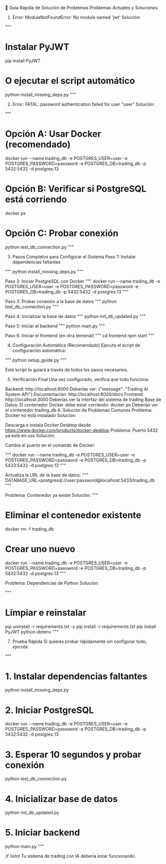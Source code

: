 🚀 Guía Rápida de Solución de Problemas
Problemas Actuales y Soluciones
1. Error: ModuleNotFoundError: No module named 'jwt'
Solución:
    
"""
# Instalar PyJWT
pip install PyJWT

# O ejecutar el script automático
python install_missing_deps.py
"""

2. Error: FATAL: password authentication failed for user "user"
Solución:

"""
# Opción A: Usar Docker (recomendado)
docker run --name trading_db -e POSTGRES_USER=user -e POSTGRES_PASSWORD=password -e POSTGRES_DB=trading_db -p 5432:5432 -d postgres:13

# Opción B: Verificar si PostgreSQL está corriendo
docker ps

# Opción C: Probar conexión
python test_db_connection.py
"""

3. Pasos Completos para Configurar el Sistema
Paso 1: Instalar dependencias faltantes

"""
python install_missing_deps.py
"""

Paso 2: Iniciar PostgreSQL con Docker
"""
docker run --name trading_db -e POSTGRES_USER=user -e POSTGRES_PASSWORD=password -e POSTGRES_DB=trading_db -p 5432:5432 -d postgres:13
"""

Paso 3: Probar conexión a la base de datos
"""
python test_db_connection.py
"""

Paso 4: Inicializar la base de datos
"""
python init_db_updated.py
"""

Paso 5: Iniciar el backend
"""
python main.py
"""

Paso 6: Iniciar el frontend (en otra terminal)
"""
cd frontend
npm start
"""

4. Configuración Automática (Recomendado)
Ejecuta el script de configuración automática:

"""
python setup_guide.py
"""

Este script te guiará a través de todos los pasos necesarios.

5. Verificación Final
Una vez configurado, verifica que todo funciona:

Backend: http://localhost:8000
Deberías ver: {"message": "Trading AI System API"}
Documentación: http://localhost:8000/docs
Frontend: http://localhost:3000
Deberías ver la interfaz del sistema de trading
Base de Datos:
El contenedor Docker debe estar corriendo: docker ps
Deberías ver el contenedor trading_db
6. Solución de Problemas Comunes
Problema: Docker no está instalado
Solución:

Descarga e instala Docker Desktop desde https://www.docker.com/products/docker-desktop
Problema: Puerto 5432 ya está en uso
Solución:

Cambia el puerto en el comando de Docker:

"""
docker run --name trading_db -e POSTGRES_USER=user -e POSTGRES_PASSWORD=password -e POSTGRES_DB=trading_db -p 5433:5432 -d postgres:13
"""

Actualiza la URL de la base de datos:
"""
DATABASE_URL=postgresql://user:password@localhost:5433/trading_db
"""

Problema: Contenedor ya existe
Solución:
"""
# Eliminar el contenedor existente
docker rm -f trading_db

# Crear uno nuevo
docker run --name trading_db -e POSTGRES_USER=user -e POSTGRES_PASSWORD=password -e POSTGRES_DB=trading_db -p 5432:5432 -d postgres:13
"""

Problema: Dependencias de Python
Solución:

"""
# Limpiar e reinstalar
pip uninstall -r requirements.txt -y
pip install -r requirements.txt
pip install PyJWT python-dotenv
"""

7. Prueba Rápida
Si quieres probar rápidamente sin configurar todo, ejecuta:

"""
# 1. Instalar dependencias faltantes
python install_missing_deps.py

# 2. Iniciar PostgreSQL
docker run --name trading_db -e POSTGRES_USER=user -e POSTGRES_PASSWORD=password -e POSTGRES_DB=trading_db -p 5432:5432 -d postgres:13

# 3. Esperar 10 segundos y probar conexión
python test_db_connection.py

# 4. Inicializar base de datos
python init_db_updated.py

# 5. Iniciar backend
python main.py
"""


¡Y listo! Tu sistema de trading con IA debería estar funcionando.